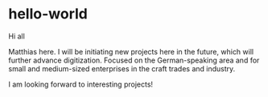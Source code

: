 # hello-world

Hi all

Matthias here. I will be initiating new projects here in the future, which will further advance digitization. Focused on the German-speaking area and for small and medium-sized enterprises in the craft trades and industry.

I am looking forward to interesting projects!
